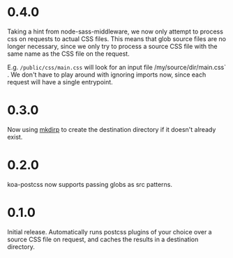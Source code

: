 # 0.4.0

Taking a hint from node-sass-middleware, we now only attempt to process css
on requests to actual CSS files. This means that glob source files are no longer
necessary, since we only try to process a source CSS file with the same name
as the CSS file on the request.

E.g. `/public/css/main.css` will look for an input file /my/source/dir/main.css`
. We don't have to play around with ignoring imports now, since each request
will have a single entrypoint.

# 0.3.0

Now using [mkdirp](https://github.com/substack/node-mkdirp) to create the
destination directory if it doesn't already exist.

# 0.2.0

koa-postcss now supports passing globs as src patterns.

# 0.1.0

Initial release. Automatically runs postcss plugins of your choice over a source
CSS file on request, and caches the results in a destination directory.